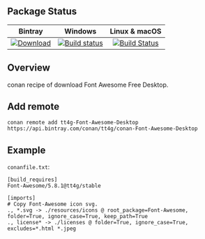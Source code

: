 ## Package Status

| Bintray | Windows | Linux & macOS |
|:--------:|:---------:|:-----------------:|
| [![Download](https://api.bintray.com/packages/tt4g/conan-Font-Awesome-Desktop/Font-Awesome%3Att4g/images/download.svg)](https://bintray.com/tt4g/conan-Font-Awesome-Desktop/Font-Awesome%3Att4g/_latestVersion) | [![Build status](https://ci.appveyor.com/api/projects/status/ts6jqrxye3kw3lhx?svg=true)](https://ci.appveyor.com/project/tt4g/conan-font-awesome-desktop) | [![Build Status](https://travis-ci.com/tt4g/conan-Font-Awesome-Desktop.svg)](https://travis-ci.com/tt4g/conan-Font-Awesome-Desktop) |

## Overview

conan recipe of download Font Awesome Free Desktop.

## Add remote

`conan remote add tt4g-Font-Awesome-Desktop https://api.bintray.com/conan/tt4g/conan-Font-Awesome-Desktop`

## Example

`conanfile.txt`:

```plaintext
[build_requires]
Font-Awesome/5.8.1@tt4g/stable

[imports]
# Copy Font-Awesome icon svg.
., *.svg -> ./resources/icons @ root_package=Font-Awesome, folder=True, ignore_case=True, keep_path=True
., license* -> ./licenses @ folder=True, ignore_case=True, excludes=*.html *.jpeg
```
